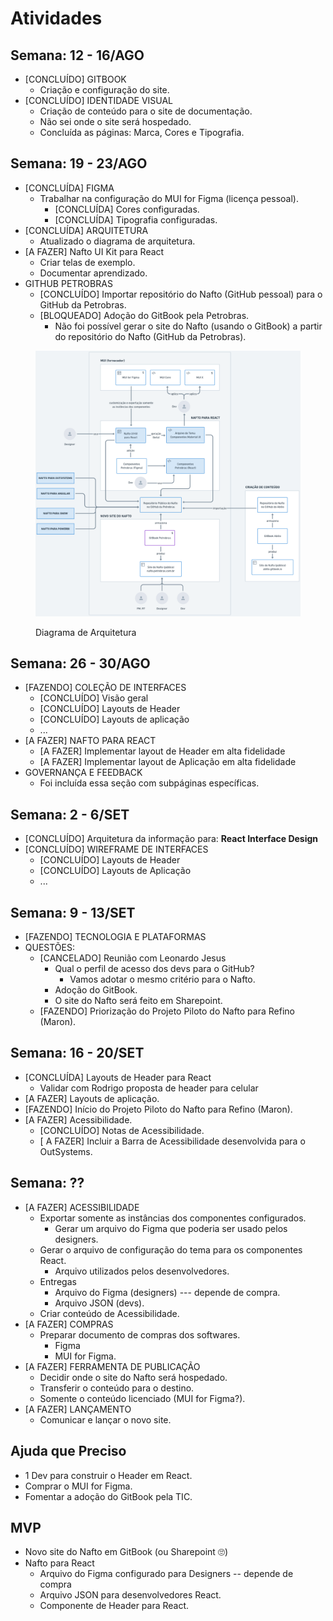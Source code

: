 # Atividades

## Semana: 12 - 16/AGO

* \[CONCLUÍDO] GITBOOK
  * Criação e configuração do site.
* \[CONCLUÍDO] IDENTIDADE VISUAL
  * Criação de conteúdo para o site de documentação.
  * Não sei onde o site será hospedado.
  * Concluída as páginas: Marca, Cores e Tipografia.

## Semana: 19 - 23/AGO

* \[CONCLUÍDA] FIGMA
  * Trabalhar na configuração do MUI for Figma (licença pessoal).
    * \[CONCLUÍDA] Cores configuradas.
    * \[CONCLUÍDA] Tipografia configuradas.
* \[CONCLUÍDA] ARQUITETURA
  * Atualizado o diagrama de arquitetura.
* \[A FAZER] Nafto UI Kit para React
  * Criar telas de exemplo.
  * Documentar aprendizado.
* GITHUB PETROBRAS
  * \[CONCLUÍDO] Importar repositório do Nafto (GitHub pessoal) para o GitHub da Petrobras.
  * \[BLOQUEADO] Adoção do GitBook pela Petrobras.
    * Não foi possível gerar o site do Nafto (usando o GitBook) a partir do repositório do Nafto (GitHub da Petrobras).

<figure><img src="../.gitbook/assets/image (15).png" alt=""><figcaption><p>Diagrama de Arquitetura</p></figcaption></figure>

## Semana: 26 - 30/AGO

* \[FAZENDO] COLEÇÃO DE INTERFACES
  * \[CONCLUÍDO] Visão geral
  * \[CONCLUÍDO] Layouts de Header
  * \[CONCLUÍDO] Layouts de aplicação
  * ...
* \[A FAZER] NAFTO PARA REACT
  * \[A FAZER] Implementar layout de Header em alta fidelidade
  * \[A FAZER] Implementar layout de Aplicação em alta fidelidade
* GOVERNANÇA E FEEDBACK
  * Foi incluída essa seção com subpáginas específicas.

## Semana: 2 - 6/SET

* \[CONCLUÍDO] Arquitetura da informação para: **React Interface Design**
* \[CONCLUÍDO] WIREFRAME DE INTERFACES
  * \[CONCLUÍDO] Layouts de Header
  * \[CONCLUÍDO] Layouts de Aplicação
  * ...

## Semana: 9 - 13/SET

* \[FAZENDO] TECNOLOGIA E PLATAFORMAS
* QUESTÕES:
  * \[CANCELADO] Reunião com Leonardo Jesus
    * Qual o perfil de acesso dos devs para o GitHub?
      * Vamos adotar o mesmo critério para o Nafto.
    * Adoção do GitBook.
    * O site do Nafto será feito em Sharepoint.
  * \[FAZENDO] Priorização do Projeto Piloto do Nafto para Refino (Maron).

## Semana: 16 - 20/SET

* \[CONCLUÍDA] Layouts de Header para React
  * Validar com Rodrigo proposta de header para celular
* \[A FAZER] Layouts de aplicação.
* \[FAZENDO] Início do Projeto Piloto do Nafto para Refino (Maron).
* \[A FAZER] Acessibilidade.
  * \[CONCLUÍDO] Notas de Acessibilidade.
  * \[ A FAZER] Incluir a Barra de Acessibilidade desenvolvida para o OutSystems.

## Semana: ??

* \[A FAZER] ACESSIBILIDADE
  * Exportar somente as instâncias dos componentes configurados.
    * Gerar um arquivo do Figma que poderia ser usado pelos designers.
  * Gerar o arquivo de configuração do tema para os componentes React.
    * Arquivo utilizados pelos desenvolvedores.
  * Entregas
    * Arquivo do Figma (designers) --- depende de compra.
    * Arquivo JSON (devs).
  * Criar conteúdo de Acessibilidade.
* \[A FAZER] COMPRAS
  * Preparar documento de compras dos softwares.
    * Figma
    * MUI for Figma.
* \[A FAZER] FERRAMENTA DE PUBLICAÇÃO
  * Decidir onde o site do Nafto será hospedado.
  * Transferir o conteúdo para o destino.
  * Somente o conteúdo licenciado (MUI for Figma?).
* \[A FAZER] LANÇAMENTO
  * Comunicar e lançar o novo site.

## Ajuda que Preciso

* 1 Dev para construir o Header em React.
* Comprar o MUI for Figma.
* Fomentar a adoção do GitBook pela TIC.

## MVP

* Novo site do Nafto em GitBook (ou Sharepoint 🙄)
* Nafto para React
  * Arquivo do Figma configurado para Designers -- depende de compra
  * Arquivo JSON para desenvolvedores React.
  * Componente de Header para React.

